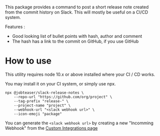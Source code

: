 This package provides a command to post a short release note created
from the commit history on Slack. This will mostly be useful on a CI/CD system.

Features :

- Good looking list of bullet points with hash, author and comment
- The hash has a link to the commit on GitHub, if you use GitHub

# How to use

This utility requires node 10.x or above installed where your CI / CD works.

You may install it on your CI system, or simply use npx.

    npx @jobteaser/slack-release-notes \
        --repo-url "https://github.com/org/project" \
        --tag-prefix "release-" \
        --project-name "project" \
        --webhook-url "<slack webhook url>" \
        --icon-emoji "package"

You can generate the `<slack webhook url>` by creating a new "Incomming Webhook"
from the [Custom Integrations page](https://jobteaser.slack.com/apps/manage/custom-integrations)
